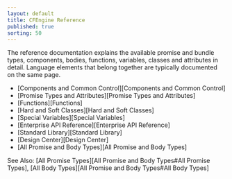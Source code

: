 ```yaml
---
layout: default
title: CFEngine Reference 
published: true
sorting: 50
---
```


The reference documentation explains the available promise and bundle types, 
components, bodies, functions, variables, classes and attributes in detail. 
Language elements that belong together are typically documented on the same 
page.

* [Components and Common Control][Components and Common Control]
* [Promise Types and Attributes][Promise Types and Attributes]
* [Functions][Functions]
* [Hard and Soft Classes][Hard and Soft Classes]
* [Special Variables][Special Variables]
* [Enterprise API Reference][Enterprise API Reference]
* [Standard Library][Standard Library]
* [Design Center][Design Center]
* [All Promise and Body Types][All Promise and Body Types]

See Also: [All Promise Types][All Promise and Body Types#All Promise Types], [All Body Types][All Promise and Body Types#All Body Types]

